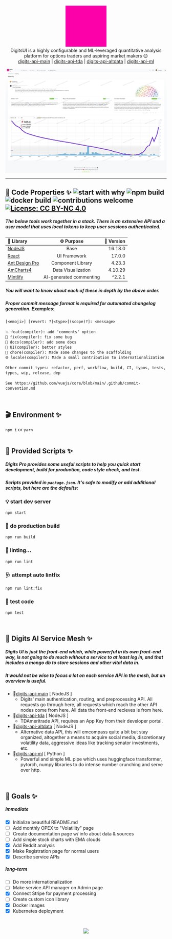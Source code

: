 <p align="center">
<a target="_blank" rel="noreferrer" href="https://www.buymeacoffee.com/alloydylan
"><img style="max-width:175px;" src="./public/digits2.gif">
</a>
<br>
DigitsUI is a highly configurable and ML-leveraged quantitative analysis platform for options traders and aspiring market makers 😉
<br>
<a align="center target="_blank" rel="noreferrer" href="https://github.com/DylanAlloy/digits-api-main">digits-api-main</a> | <a target="_blank" rel="noreferrer" href="https://github.com/DylanAlloy/digits-api-tda">digits-api-tda</a> | <a target="_blank" rel="noreferrer" href="https://github.com/DylanAlloy/digits-api-altdata">digits-api-altdata</a> | <a target="_blank" rel="noreferrer" href="https://github.com/DylanAlloy/digits-api-ml">digits-api-ml</a>
<br>
</p>
<img src="./3.0.0-beta.png">
<hr>

## 📝 Code Properties ✨ ![start with why](https://img.shields.io/badge/start%20with-why%3F-brightgreen.svg?style=flat) ![npm build](https://github.com/DylanAlloy/digits/actions/workflows/node.js.yml/badge.svg?event=push) ![docker build](https://github.com/DylanAlloy/digits/actions/workflows/docker.yml/badge.svg?event=push) ![contributions welcome](https://img.shields.io/badge/contributions-welcome-brightgreen.svg?style=flat) [![License: CC BY-NC 4.0](https://img.shields.io/badge/License-CC_BY--NC_4.0-lightgrey.svg)](https://creativecommons.org/licenses/by-nc/4.0/)

##### The below tools work together in a stack. There is an extensive API and a user model that uses local tokens to keep user sessions authenticated.

| 📁 Library | ⚙ Purpose | 📎 Version |
| :-- | :-: | --: |
| [NodeJS](https://nodejs.org/en/) | Base | 16.18.0 |
| [React](https://reactjs.org) | UI Framework | 17.0.0 |
| [Ant Design Pro](https://github.com/ant-design/ant-design-pro) | Component Library | 4.23.3 |
| [AmCharts4](https://www.amcharts.com/docs/v4/) | Data Visualization | 4.10.29 |
| [Mintlify](https://marketplace.visualstudio.com/items?itemName=mintlify.document) | AI-generated commenting | ^2.2.1 |

##### You will want to know about each of these in depth by the above order.

##### Proper commit message format is required for automated changelog generation. Examples:

    [<emoji>] [revert: ?]<type>[(scope)?]: <message>

    💥 feat(compiler): add 'comments' option
    🐛 fix(compiler): fix some bug
    📝 docs(compiler): add some docs
    🌷 UI(compiler): better styles
    🏰 chore(compiler): Made some changes to the scaffolding
    🌐 locale(compiler): Made a small contribution to internationalization

    Other commit types: refactor, perf, workflow, build, CI, typos, tests, types, wip, release, dep

    See https://github.com/vuejs/core/blob/main/.github/commit-convention.md

<br>

## 🎬 Environment ✨

`npm i` or `yarn` <br> <br>

## 📜 Provided Scripts ✨

##### Digits Pro provides some useful scripts to help you quick start development, build for production, code style check, and test.

##### Scripts provided in `package.json`. It's safe to modify or add additional scripts, but here are the defaults:

### 💡 start dev server

```bash
npm start
```

### 🧬 do production build

```bash
npm run build
```

### 🔬 linting...

```bash
npm run lint
```

### 🩺 attempt auto lintfix

```bash
npm run lint:fix
```

### 🧪 test code

```bash
npm test
```

<br>

## 🏰 Digits AI Service Mesh ✨

##### Digits UI is just the front-end which, while powerful in its own front-end way, is not going to do much without a service to at least log in, and that includes a mongo db to store sessions and other vital data in.

##### It would not be wise to focus a lot on each service API in the mesh, but an overview is useful.

- 🔐[digits-api-main](https://github.com/DylanAlloy/digits-api-main) [ NodeJS ]
  - Digits' main authentication, routing, and preprocessing API. All requests go through here, all requests which reach the other API nodes come from here. All data the front-end recieves is from here.
- 🔌[digits-api-tda](https://github.com/DylanAlloy/digits-api-tda) [ NodeJS ]
  - TDAmeritrade API, requires an App Key from their developer portal.
- 🔌[digits-api-altdata](https://github.com/DylanAlloy/digits-api-altdata) [ NodeJS ]
  - Alternative data API, this will emcompass quite a bit but stay organized, altogether a means to acquire social media, discretionary volatility data, aggressive ideas like tracking senator investments, etc.
- 🔌[digits-api-ml](https://github.com/DylanAlloy/digits-api-ml) [ Python ]
  - Powerful and simple ML pipe which uses huggingface transformer, pytorch, numpy libraries to do intense number crunching and serve over http.

<br>

## 💎 Goals ✨

##### immediate

- [x] Initialize beautiful README.md
- [ ] Add monthly OPEX to "Volatility" page
- [ ] Create documentation page w/ info about data & sources
- [ ] Add simple stock charts with EMA clouds
- [x] Add Reddit analysis
- [x] Make Registration page for normal users
- [x] Describe service APIs

##### long-term

- [ ] Do more internationalization
- [ ] Make service API manager on Admin page
- [x] Connect Stripe for payment processing
- [ ] Create custom icon library
- [x] Docker images
- [x] Kubernetes deployment

<br>
<p align="center">
<a target="_blank" rel="noreferrer" href="https://www.buymeacoffee.com/alloydylan
"><img style="max-width:175px;" src="https://www.buymeacoffee.com/assets/img/guidelines/download-assets-sm-3.svg"></a>
</a>
</p>
